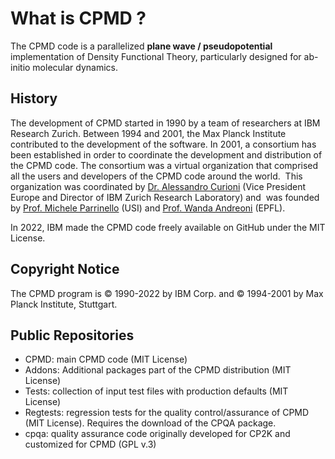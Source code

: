 What is CPMD ?
==============

The CPMD code is a parallelized **plane wave / pseudopotential** implementation of Density Functional Theory, particularly designed for ab-initio molecular dynamics.

## History

The development of CPMD started in 1990 by a team of researchers at IBM Research Zurich. Between 1994 and 2001, the Max Planck Institute contributed to the development of the software. In 2001, a consortium has been established in order to coordinate the development and distribution of the CPMD code. The consortium was a virtual organization that comprised all the users and developers of the CPMD code around the world.  This organization was coordinated by [Dr. Alessandro Curioni](http://researcher.watson.ibm.com/researcher/view.php?person=zurich-cur) (Vice President Europe and Director of IBM Zurich Research Laboratory) and  was founded by [Prof. Michele Parrinello](http://www.rgp.ethz.ch) (USI) and [Prof. Wanda Andreoni](http://c3pn.epfl.ch/page-77528-en.html) (EPFL). 

In 2022, IBM made the CPMD code freely available on GitHub under the MIT License.



## Copyright Notice

The CPMD program is © 1990-2022 by IBM Corp. and © 1994-2001 by Max Planck Institute, Stuttgart. 



## Public Repositories

- CPMD: main CPMD code (MIT License)
- Addons: Additional packages part of the CPMD distribution (MIT License)
- Tests: collection of input test files with production defaults (MIT License)
- Regtests: regression tests for the quality control/assurance of CPMD (MIT License). Requires the download of the CPQA package.
- cpqa: quality assurance code originally developed for CP2K and customized for CPMD (GPL v.3)

